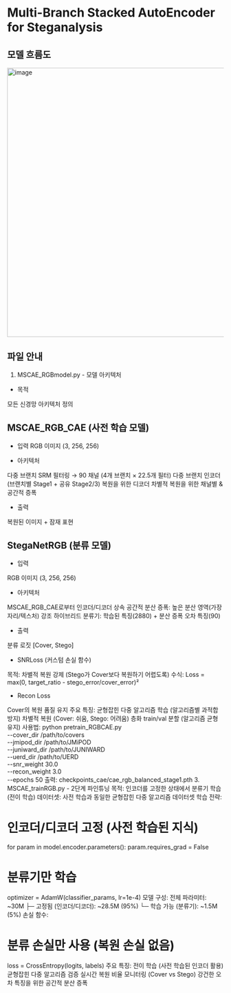 # Multi-Branch Stacked AutoEncoder for Steganalysis

## 모델 흐름도

<img width="1919" height="624" alt="image" src="https://github.com/user-attachments/assets/dd98c618-7474-483f-b140-35c677be7d7c" />


## 파일 안내

1. MSCAE_RGBmodel.py - 모델 아키텍처
   
- 목적

모든 신경망 아키텍처 정의

## MSCAE_RGB_CAE (사전 학습 모델)

- 입력
  RGB 이미지 (3, 256, 256)

- 아키텍처
  
다중 브랜치 SRM 필터링 → 90 채널 (4개 브랜치 × 22.5개 필터)
다중 브랜치 인코더 (브랜치별 Stage1 + 공유 Stage2/3)
복원을 위한 디코더
차별적 복원을 위한 채널별 & 공간적 증폭

- 출력
  
복원된 이미지 + 잠재 표현

## StegaNetRGB (분류 모델)

- 입력
  
RGB 이미지 (3, 256, 256)

- 아키텍처
  
MSCAE_RGB_CAE로부터 인코더/디코더 상속
공간적 분산 증폭: 높은 분산 영역(가장자리/텍스처) 강조
하이브리드 분류기: 학습된 특징(2880) + 분산 증폭 오차 특징(90)

- 출력
  
분류 로짓 [Cover, Stego]

- SNRLoss (커스텀 손실 함수)
  
목적: 차별적 복원 강제 (Stego가 Cover보다 복원하기 어렵도록)
수식: Loss = max(0, target_ratio - stego_error/cover_error)²

- Recon Loss

Cover의 복원 품질 유지
주요 특징:
균형잡힌 다중 알고리즘 학습 (알고리즘별 과적합 방지)
차별적 복원 (Cover: 쉬움, Stego: 어려움)
층화 train/val 분할 (알고리즘 균형 유지)
사용법:
python pretrain_RGBCAE.py \
    --cover_dir /path/to/covers \
    --jmipod_dir /path/to/JMiPOD \
    --juniward_dir /path/to/JUNIWARD \
    --uerd_dir /path/to/UERD \
    --snr_weight 30.0 \
    --recon_weight 3.0 \
    --epochs 50
출력: checkpoints_cae/cae_rgb_balanced_stage1.pth
3. MSCAE_trainRGB.py - 2단계 파인튜닝
목적: 인코더를 고정한 상태에서 분류기 학습 (전이 학습) 데이터셋: 사전 학습과 동일한 균형잡힌 다중 알고리즘 데이터셋 학습 전략:
# 인코더/디코더 고정 (사전 학습된 지식)
for param in model.encoder.parameters():
    param.requires_grad = False

# 분류기만 학습
optimizer = AdamW(classifier_params, lr=1e-4)
모델 구성:
전체 파라미터: ~30M
├─ 고정됨 (인코더/디코더): ~28.5M (95%)
└─ 학습 가능 (분류기): ~1.5M (5%)
손실 함수:
# 분류 손실만 사용 (복원 손실 없음)
loss = CrossEntropy(logits, labels)
주요 특징:
전이 학습 (사전 학습된 인코더 활용)
균형잡힌 다중 알고리즘 검증
실시간 복원 비율 모니터링 (Cover vs Stego)
강건한 오차 특징을 위한 공간적 분산 증폭
